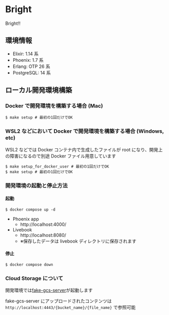 # Bright

Bright!!

## 環境情報

- Elixir: 1.14 系
- Phoenix: 1.7 系
- Erlang: OTP 26 系
- PostgreSQL: 14 系

## ローカル開発環境構築

### Docker で開発環境を構築する場合 (Mac)

```
$ make setup # 最初の1回だけでOK
```

### WSL2 などにおいて Docker で開発環境を構築する場合 (Windows, etc)

WSL2 などでは Docker コンテナ内で生成したファイルが root になり、開発上の障害になるので別途 Docker ファイル用意しています

```
$ make setup_for_docker_user # 最初の1回だけでOK
$ make setup # 最初の1回だけでOK
```

### 開発環境の起動と停止方法

#### 起動

```
$ docker compose up -d
```

- Phoenix app
  - http://localhost:4000/
- Livebook
  - http://localhost:8080/
  - ※保存したデータは livebook ディレクトリに保存されます

#### 停止

```
$ docker compose down
```

### Cloud Storage について

開発環境では[fake-gcs-server](https://github.com/fsouza/fake-gcs-server)が起動します

fake-gcs-server にアップロードされたコンテンツは`http://localhost:4443/{bucket_name}/{file_name}` で参照可能
